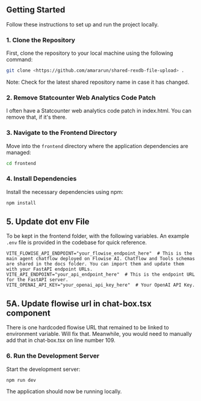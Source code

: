 ## Getting Started
Follow these instructions to set up and run the project locally.


### 1. Clone the Repository
First, clone the repository to your local machine using the following command:
```bash
git clone <https://github.com/amararun/shared-rexdb-file-upload> . 
```
Note: Check for the latest shared repository name in case it has changed.


### 2. Remove Statcounter Web Analytics Code Patch
I often have a Statcounter web analytics code patch in index.html. You can remove that, if it's there.


### 3. Navigate to the Frontend Directory
Move into the `frontend` directory where the application dependencies are managed:
```bash
cd frontend
```

### 4. Install Dependencies
Install the necessary dependencies using npm:
```bash
npm install
```

## 5. Update dot env  File
To be kept in the frontend folder, with the following variables. An example `.env` file is provided in the codebase for quick reference.

```env
VITE_FLOWISE_API_ENDPOINT="your_flowise_endpoint_here"  # This is the main agent chatflow deployed on Flowise AI. Chatflow and Tools schemas are shared in the docs folder. You can import them and update them with your FastAPI endpoint URLs.
VITE_API_ENDPOINT="your_api_endpoint_here"  # This is the endpoint URL for the FastAPI server.
VITE_OPENAI_API_KEY="your_openai_api_key_here"  # Your OpenAI API Key.
```

## 5A. Update flowise url in chat-box.tsx component
There is one hardcoded flowise URL that remained to be linked to environment variable. Will fix that. Meanwhile, you would need to manually add that in chat-box.tsx on line number 109. 

### 6. Run the Development Server
Start the development server:
```bash
npm run dev
```
The application should now be running locally. 
